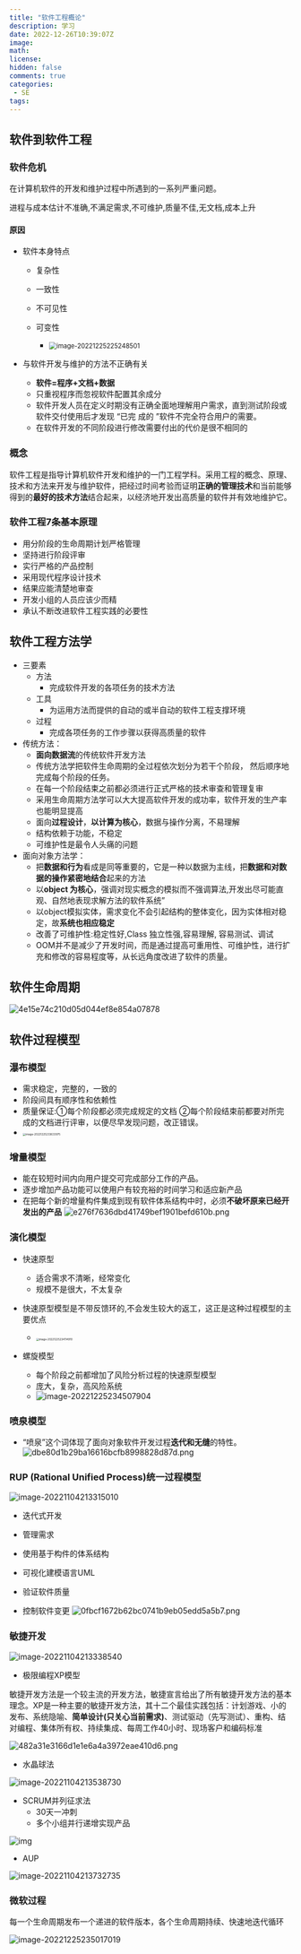 ```yaml
---
title: "软件工程概论"
description: 学习
date: 2022-12-26T10:39:07Z
image: 
math: 
license: 
hidden: false
comments: true
categories:
 - SE
tags:
---
```

## 软件到软件工程

### 软件危机

在计算机软件的开发和维护过程中所遇到的一系列严重问题。

进程与成本估计不准确,不满足需求,不可维护,质量不佳,无文档,成本上升

#### 原因 

- 软件本身特点

  - 复杂性

  - 一致性

  - 不可见性

  - 可变性
    - <img src="/images/image-20221225225248501.png" alt="image-20221225225248501" style="zoom: 80%;" />


- 与软件开发与维护的方法不正确有关
  - **软件=程序+文档+数据**
  - 只重视程序而忽视软件配置其余成分
  - 软件开发人员在定义时期没有正确全面地理解用户需求，直到测试阶段或软件交付使用后才发现 “已完 成的 ”软件不完全符合用户的需要。
  - 在软件开发的不同阶段进行修改需要付出的代价是很不相同的


### 概念

软件工程是指导计算机软件开发和维护的一门工程学科。采用工程的概念、原理、技术和方法来开发与维护软件，把经过时间考验而证明**正确的管理技术**和当前能够得到的**最好的技术方法**结合起来，以经济地开发出高质量的软件并有效地维护它。

###  软件工程7条基本原理

- 用分阶段的生命周期计划严格管理
- 坚持进行阶段评审
- 实行严格的产品控制
- 采用现代程序设计技术
- 结果应能清楚地审查
- 开发小组的人员应该少而精
- 承认不断改进软件工程实践的必要性

## 软件工程方法学

- 三要素
  - 方法
    - 完成软件开发的各项任务的技术方法
  - 工具
    - 为运用方法而提供的自动的或半自动的软件工程支撑环境
  - 过程
    - 完成各项任务的工作步骤以获得高质量的软件
- 传统方法：
  - **面向数据流**的传统软件开发方法
  - 传统方法学把软件生命周期的全过程依次划分为若干个阶段， 然后顺序地完成每个阶段的任务。 
  - 在每一个阶段结束之前都必须进行正式严格的技术审查和管理复审
  - 采用生命周期方法学可以大大提高软件开发的成功率，软件开发的生产率也能明显提高
  - 面向**过程设计**，**以计算为核心**，数据与操作分离，不易理解
  - 结构依赖于功能，不稳定
  - 可维护性是最令人头痛的问题
- 面向对象方法学：
  - 把**数据和行为**看成是同等重要的，它是一种以数据为主线，把**数据和对数据的操作紧密地结合**起来的方法
  - 以**object 为核心**，强调对现实概念的模拟而不强调算法,开发出尽可能直观、自然地表现求解方法的软件系统”
  - 以object模拟实体，需求变化不会引起结构的整体变化，因为实体相对稳定，故**系统也相应稳定**
  - 改善了可维护性:稳定性好,Class 独立性强,容易理解, 容易测试、调试
  - OOM并不是减少了开发时间，而是通过提高可重用性、可维护性，进行扩充和修改的容易程度等，从长远角度改进了软件的质量。

## 软件生命周期

![4e15e74c210d05d044ef8e854a07878](/images/4e15e74c210d05d044ef8e854a07878.jpg)

## 软件过程模型

### 瀑布模型

- 需求稳定，完整的，一致的
- 阶段间具有顺序性和依赖性
- 质量保证:①每个阶段都必须完成规定的文档 ②每个阶段结束前都要对所完成的文档进行评审，以便尽早发现问题，改正错误。
- <img src="/images/image-20221225233633975.png" alt="image-20221225233633975" style="zoom: 33%;" />

### 增量模型

- 能在较短时间内向用户提交可完成部分工作的产品。
- 逐步增加产品功能可以使用户有较充裕的时间学习和适应新产品
- 在把每个新的增量构件集成到现有软件体系结构中时，必须**不破坏原来已经开发出的产品**
  ![e276f7636dbd41749bef1901befd610b.png](/images/e276f7636dbd41749bef1901befd610b.png)

### 演化模型

- 快速原型

  - 适合需求不清晰，经常变化
  - 规模不是很大，不太复杂

- 快速原型模型是不带反馈环的,不会发生较大的返工，这正是这种过程模型的主要优点

  - <img src="/images/image-20221225234114910.png" alt="image-20221225234114910" style="zoom: 33%;" />

  

- 螺旋模型

  - 每个阶段之前都增加了风险分析过程的快速原型模型
  - 庞大，复杂，高风险系统
  - ![image-20221225234507904](/images/image-20221225234507904.png)

### 喷泉模型

- “喷泉”这个词体现了面向对象软件开发过程**迭代和无缝**的特性。
  ![dbe80d1b29ba16616bcfb8998828d87d.png](/images/dbe80d1b29ba16616bcfb8998828d87d.png)

### RUP (Rational Unified Process)统一过程模型

![image-20221104213315010](/images/image-20221104213315010.png)

- 迭代式开发

- 管理需求

- 使用基于构件的体系结构

- 可视化建模语言UML

- 验证软件质量

- 控制软件变更
  ![0fbcf1672b62bc0741b9eb05edd5a5b7.png](/images/0fbcf1672b62bc0741b9eb05edd5a5b7.png)

### 敏捷开发

![image-20221104213338540](/images/image-20221104213338540.png)

- 极限编程XP模型

敏捷开发方法是一个较主流的开发方法，敏捷宣言给出了所有敏捷开发方法的基本理念。XP是一种主要的敏捷开发方法，其十二个最佳实践包括：计划游戏、小的发布、系统隐喻、**简单设计(只关心当前需求)**、测试驱动（先写测试）、重构、结对编程、集体所有权、持续集成、每周工作40小时、现场客户和编码标准

![482a31e3166d1e1e6a4a3972eae410d6.png](/images/482a31e3166d1e1e6a4a3972eae410d6.png)

- 水晶球法

![image-20221104213538730](/images/image-20221104213538730.png)

- SCRUM并列征求法
  - 30天一冲刺
  - 多个小组并行递增实现产品

![img](/images/SCRUM012.jpg)

- AUP

![image-20221104213732735](/images/image-20221104213732735.png)

### 微软过程

每一个生命周期发布一个递进的软件版本，各个生命周期持续、快速地迭代循环

![image-20221225235017019](/images/image-20221225235017019.png)